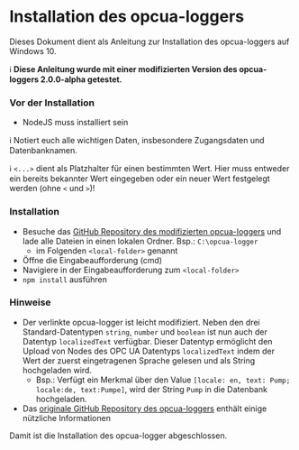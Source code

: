 # Installation des opcua-loggers

Dieses Dokument dient als Anleitung zur Installation des opcua-loggers auf Windows 10.

:information_source: **Diese Anleitung wurde mit einer modifizierten Version des opcua-loggers 2.0.0-alpha getestet.**

### Vor der Installation
* NodeJS muss installiert sein

:information_source: Notiert euch alle wichtigen Daten, insbesondere Zugangsdaten und Datenbanknamen.

:information_source: `<...>` dient als Platzhalter für einen bestimmten Wert. Hier muss entweder ein bereits bekannter Wert eingegeben oder ein neuer Wert festgelegt werden (ohne `<` und `>`)!

### Installation
* Besuche das [GitHub Repository des modifizierten opcua-loggers](https://github.com/Eichi87/node-opcua-logger) und lade  alle Dateien in einen lokalen Ordner. Bsp.: `C:\opcua-logger`
  * im Folgenden `<local-folder>` genannt
* Öffne die Eingabeaufforderung (cmd)
* Navigiere in der Eingabeaufforderung zum `<local-folder>`
* `npm install` ausführen

### Hinweise
* Der verlinkte opcua-logger ist leicht modifiziert. Neben den drei Standard-Datentypen `string`, `number` und `boolean` ist nun auch der Datentyp `localizedText` verfügbar. Dieser Datentyp ermöglicht den Upload von Nodes des OPC UA Datentyps `localizedText` indem der Wert der zuerst eingetragenen Sprache gelesen und als String hochgeladen wird.
  * Bsp.: Verfügt ein Merkmal über den Value `[locale: en, text: Pump; locale:de, text:Pumpe]`, wird der String `Pump` in die Datenbank hochgeladen.
* Das [originale GitHub Repository des opcua-loggers](https://github.com/coussej/node-opcua-logger) enthält einige nützliche Informationen

Damit ist die Installation des opcua-logger abgeschlossen.

